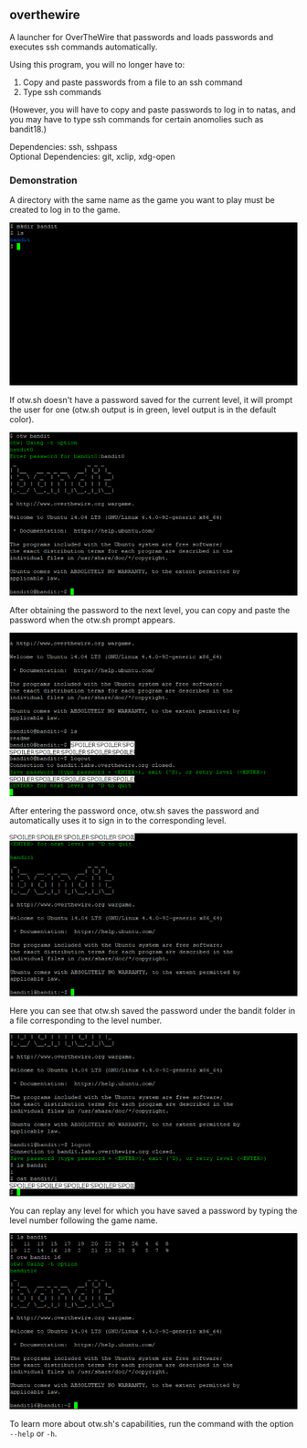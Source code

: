 ## overthewire
A launcher for OverTheWire that passwords and loads passwords and executes ssh
commands automatically.

Using this program, you will no longer have to:
1. Copy and paste passwords from a file to an ssh command
2. Type ssh commands

(However, you will have to copy and paste passwords to log in to natas, and you
may have to type ssh commands for certain anomolies such as bandit18.)

Dependencies: ssh, sshpass  
Optional Dependencies: git, xclip, xdg-open

### Demonstration
A directory with the same name as the game you want to play must be created to
log in to the game.

![otw1.png](https://raw.githubusercontent.com/johnrbernard/overthewire/master/demonstration/otw1.png)

If otw.sh doesn't have a password saved for the current level, it will prompt
the user for one (otw.sh output is in green, level output is in the default color).

![otw2.png](https://raw.githubusercontent.com/johnrbernard/overthewire/master/demonstration/otw2.png)


After obtaining the password to the next level, you can copy and paste the
password when the otw.sh prompt appears.

![otw3.png](https://raw.githubusercontent.com/johnrbernard/overthewire/master/demonstration/otw3.png)


After entering the password once, otw.sh saves the password and automatically
uses it to sign in to the corresponding level.

![otw4.png](https://raw.githubusercontent.com/johnrbernard/overthewire/master/demonstration/otw4.png)


Here you can see that otw.sh saved the password under the bandit folder in a
file corresponding to the level number.

![otw5.png](https://raw.githubusercontent.com/johnrbernard/overthewire/master/demonstration/otw5.png)


You can replay any level for which you have saved a password by typing the
level number following the game name.

![otw6.png](https://raw.githubusercontent.com/johnrbernard/overthewire/master/demonstration/otw6.png)


To learn more about otw.sh's capabilities, run the command with the option `--help` or `-h`.
